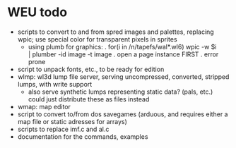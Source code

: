 # WEU todo

- scripts to convert to and from spred images and palettes, replacing
  wpic; use special color for transparent pixels in sprites
	- using plumb for graphics:
		. for(i in /n/tapefs/wal*.wl6) wpic -w $i \
			| plumber -id image -t image
		. open a page instance FIRST
		. error prone
- script to unpack fonts, etc., to be ready for edition
- wlmp: wl3d lump file server, serving uncompressed, converted, stripped
  lumps, with write support
	* also serve synthetic lumps representing static data? (pals,
	  etc.) could just distribute these as files instead
- wmap: map editor
- script to convert to/from dos savegames (arduous, and requires either a
  map file or static adresses for arrays)
- scripts to replace imf.c and al.c
- documentation for the commands, examples
